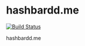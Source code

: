 # hashbardd.me

[![Build Status](https://travis-ci.org/hashbardd/hashbardd.me.svg?branch=master)](https://travis-ci.org/hashbardd/hashbardd.me)

hashbardd.me
